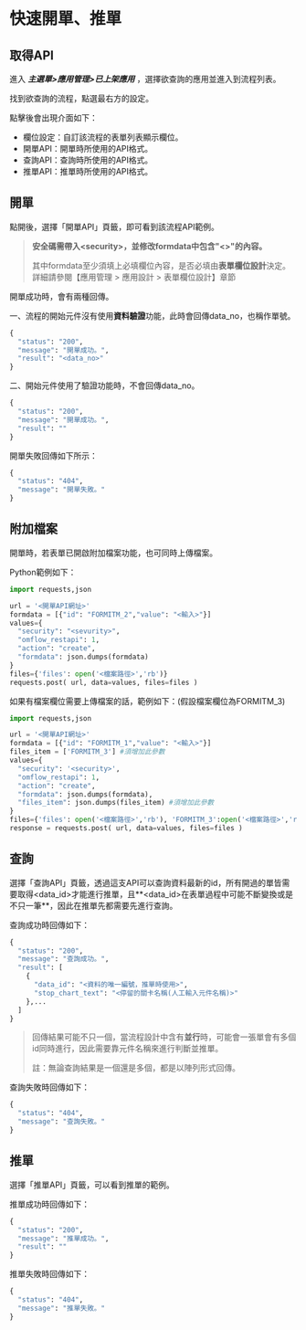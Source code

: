 # 快速開單、推單

## 取得API

進入 _**主選單>應用管理>已上架應用**_ ，選擇欲查詢的應用並進入到流程列表。

找到欲查詢的流程，點選最右方的設定。

點擊後會出現介面如下：

* 欄位設定：自訂該流程的表單列表顯示欄位。
* 開單API：開單時所使用的API格式。
* 查詢API：查詢時所使用的API格式。
* 推單API：推單時所使用的API格式。

## 開單

點開後，選擇「開單API」頁籤，即可看到該流程API範例。

> **安全碼需帶入\<security>，並修改formdata中包含"<>"的內容。**
>
> 其中formdata至少須填上必填欄位內容，是否必填由**表單欄位設計**決定。 詳細請參閱【應用管理 > 應用設計 > 表單欄位設計】章節

開單成功時，會有兩種回傳。

一、流程的開始元件沒有使用**資料驗證**功能，此時會回傳data\_no，也稱作單號。

```python
{
  "status": "200",
  "message": "開單成功。",
  "result": "<data_no>"
}
```

二、開始元件使用了驗證功能時，不會回傳data\_no。

```python
{
  "status": "200",
  "message": "開單成功。",
  "result": ""
}
```

開單失敗回傳如下所示：

```python
{
  "status": "404",
  "message": "開單失敗。"
}
```

## 附加檔案

開單時，若表單已開啟附加檔案功能，也可同時上傳檔案。

Python範例如下：

```python
import requests,json

url = '<開單API網址>'
formdata = [{"id": "FORMITM_2","value": "<輸入>"}]
values={
  "security": "<sevurity>",
  "omflow_restapi": 1,
  "action": "create",
  "formdata": json.dumps(formdata)
}
files={'files': open('<檔案路徑>','rb')}
requests.post( url, data=values, files=files )
```

如果有檔案欄位需要上傳檔案的話，範例如下：(假設檔案欄位為FORMITM\_3)

```python
import requests,json

url = '<開單API網址>'
formdata = [{"id": "FORMITM_1","value": "<輸入>"}]
files_item = ['FORMITM_3'] #須增加此參數
values={
  "security": '<security>',
  "omflow_restapi": 1,
  "action": "create",
  "formdata": json.dumps(formdata),
  "files_item": json.dumps(files_item) #須增加此參數
}
files={'files': open('<檔案路徑>','rb'), 'FORMITM_3':open('<檔案路徑>','rb')}
response = requests.post( url, data=values, files=files )
```

## 查詢

選擇「查詢API」頁籤，透過這支API可以查詢資料最新的id，所有開過的單皆需要取得\<data\_id>才能進行推單，且\*\*\<data\_id>在表單過程中可能不斷變換或是不只一筆\*\*，因此在推單先都需要先進行查詢。

查詢成功時回傳如下：

```python
{
  "status": "200",
  "message": "查詢成功。",
  "result": [
    {
      "data_id": "<資料的唯一編號，推單時使用>",
      "stop_chart_text": "<停留的關卡名稱(人工輸入元件名稱)>"
    },...
  ]
}
```

> 回傳結果可能不只一個，當流程設計中含有**並行**時，可能會一張單會有多個id同時進行，因此需要靠元件名稱來進行判斷並推單。
>
> 註：無論查詢結果是一個還是多個，都是以陣列形式回傳。

查詢失敗時回傳如下：

```python
{
  "status": "404",
  "message": "查詢失敗。"
}
```

## 推單

選擇「推單API」頁籤，可以看到推單的範例。

推單成功時回傳如下：

```python
{
  "status": "200",
  "message": "推單成功。",
  "result": ""
}
```

推單失敗時回傳如下：

```python
{
  "status": "404",
  "message": "推單失敗。"
}
```
